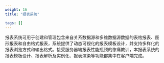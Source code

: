 ```yaml
---
weight: 16
title: "报表系统"

tags: []
---
```


报表系统可用于创建和管理包含来自关系数据源和多维数据源数据的表格报表、图形报表和自由格式报表，系统提供了动态可视化的报表模板设计，并支持多样化的报表浏览方式和输出格式。接受服务器端报表性能瓶颈的惨痛教训，本报表系统的报表模板设计、报表解析及实例化、报表渲染等功能都集中在客户端完成。